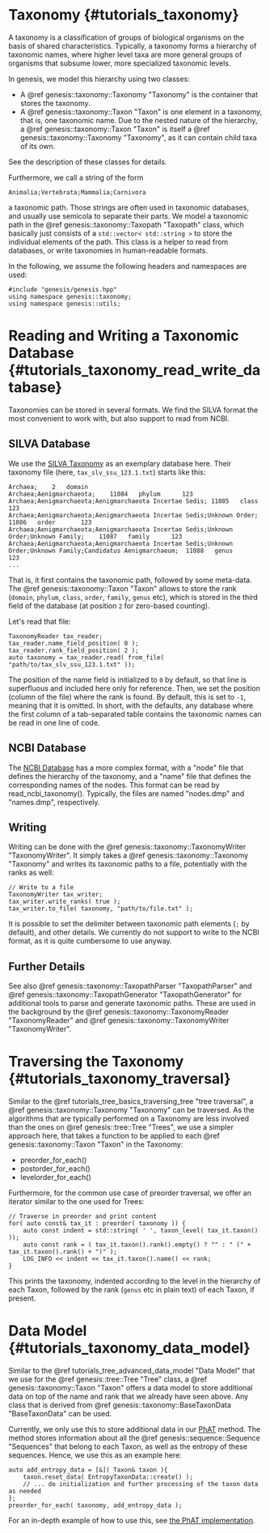 Taxonomy {#tutorials_taxonomy}
===========

A taxonomy is a classification of groups of biological organisms on the basis of shared characteristics. Typically, a taxonomy forms a hierarchy of taxonomic names, where higher level taxa are more general groups of organisms that subsume lower, more specialized taxonomic levels.

In genesis, we model this hierarchy using two classes:

 * A @ref genesis::taxonomy::Taxonomy "Taxonomy" is the container that stores the taxonomy.
 * A @ref genesis::taxonomy::Taxon "Taxon" is one element in a taxonomy, that is, one taxonomic name. Due to the nested nature of the hierarchy, a @ref genesis::taxonomy::Taxon "Taxon" is itself a @ref genesis::taxonomy::Taxonomy "Taxonomy", as it can contain child taxa of its own.

See the description of these classes for details.

Furthermore, we call a string of the form

    Animalia;Vertebrata;Mammalia;Carnivora

a taxonomic path. Those strings are often used in taxonomic databases, and usually use semicola to separate their parts. We model a taxonomic path in the @ref genesis::taxonomy::Taxopath "Taxopath" class, which basically just consists of a `std::vector< std::string >` to store the individual elements of the path. This class is a helper to read from databases, or write taxonomies in human-readable formats.

In the following, we assume the following headers and namespaces are used:

~~~{.cpp}
#include "genesis/genesis.hpp"
using namespace genesis::taxonomy;
using namespace genesis::utils;
~~~

# Reading and Writing a Taxonomic Database {#tutorials_taxonomy_read_write_database}

Taxonomies can be stored in several formats. We find the SILVA format the most convenient to work with, but also support to read from NCBI.

## SILVA Database

We use the [SILVA Taxonomy](https://www.arb-silva.de/documentation/silva-taxonomy/) as an exemplary database here. Their taxonomy file (here, `tax_slv_ssu_123.1.txt`) starts like this:

    Archaea;	2	domain
    Archaea;Aenigmarchaeota;	11084	phylum		123
    Archaea;Aenigmarchaeota;Aenigmarchaeota Incertae Sedis;	11085	class		123
    Archaea;Aenigmarchaeota;Aenigmarchaeota Incertae Sedis;Unknown Order;	11086	order		123
    Archaea;Aenigmarchaeota;Aenigmarchaeota Incertae Sedis;Unknown Order;Unknown Family;	11087	family		123
    Archaea;Aenigmarchaeota;Aenigmarchaeota Incertae Sedis;Unknown Order;Unknown Family;Candidatus Aenigmarchaeum;	11088	genus		123
    ...

That is, it first contains the taxonomic path, followed by some meta-data. The @ref genesis::taxonomy::Taxon "Taxon" allows to store the rank (`domain`, `phylum`, `class`, `order`, `family`, `genus` etc), which is stored in the third field of the database (at position `2` for zero-based counting).

Let's read that file:

~~~{.cpp}
TaxonomyReader tax_reader;
tax_reader.name_field_position( 0 );
tax_reader.rank_field_position( 2 );
auto taxonomy = tax_reader.read( from_file( "path/to/tax_slv_ssu_123.1.txt" ));
~~~

The position of the name field is initialized to `0` by default, so that line is superfluous and included here only for reference. Then, we set the position (column of the file) where the rank is found. By default, this is set to `-1`, meaning that it is omitted. In short, with the defaults, any database where the first column of a tab-separated table contains the taxonomic names can be read in one line of code.

## NCBI Database

The [NCBI Database](https://www.ncbi.nlm.nih.gov/taxonomy) has a more complex format, with a "node" file that defines the hierarchy of the taxonomy, and a "name" file that defines the corresponding names of the nodes.
This format can be read by read_ncbi_taxonomy(). Typically, the files are named "nodes.dmp" and "names.dmp", respectively.

## Writing

Writing can be done with the @ref genesis::taxonomy::TaxonomyWriter "TaxonomyWriter". It simply takes a @ref genesis::taxonomy::Taxonomy "Taxonomy" and writes its taxonomic paths to a file, potentially with the ranks as well:

~~~{.cpp}
// Write to a file
TaxonomyWriter tax_writer;
tax_writer.write_ranks( true );
tax_writer.to_file( taxonomy, "path/to/file.txt" );
~~~

It is possible to set the delimiter between taxonomic path elements (`;` by default), and other details.
We currently do not support to write to the NCBI format, as it is quite cumbersome to use anyway.

## Further Details

See also @ref genesis::taxonomy::TaxopathParser "TaxopathParser" and @ref genesis::taxonomy::TaxopathGenerator "TaxopathGenerator" for additional tools to parse and generate taxonomic paths. These are used in the background by the @ref genesis::taxonomy::TaxonomyReader "TaxonomyReader" and @ref genesis::taxonomy::TaxonomyWriter "TaxonomyWriter".

# Traversing the Taxonomy {#tutorials_taxonomy_traversal}

Similar to the @ref tutorials_tree_basics_traversing_tree "tree traversal", a @ref genesis::taxonomy::Taxonomy "Taxonomy" can be traversed. As the algorithms that are typically performed on a Taxonomy are less involved than the ones on @ref genesis::tree::Tree "Trees", we use a simpler approach here, that takes a function to be applied to each @ref genesis::taxonomy::Taxon "Taxon" in the Taxonomy:

 * preorder_for_each()
 * postorder_for_each()
 * levelorder_for_each()

Furthermore, for the common use case of preorder traversal, we offer an iterator similar to the one used for Trees:

~~~{.cpp}
// Traverse in preorder and print content
for( auto const& tax_it : preorder( taxonomy )) {
    auto const indent = std::string( ' ', taxon_level( tax_it.taxon() ));
    auto const rank = ( tax_it.taxon().rank().empty() ? "" : " (" + tax_it.taxon().rank() + ")" );
    LOG_INFO << indent << tax_it.taxon().name() << rank;
}
~~~

This prints the taxonomy, indented according to the level in the hierarchy of each Taxon, followed by the rank (`genus` etc in plain text) of each Taxon, if present.

#  Data Model {#tutorials_taxonomy_data_model}

Similar to the @ref tutorials_tree_advanced_data_model "Data Model" that we use for the @ref genesis::tree::Tree "Tree" class, a @ref genesis::taxonomy::Taxon "Taxon" offers a data model to store additional data on top of the name and rank that we already have seen above. Any class that is derived from @ref genesis::taxonomy::BaseTaxonData "BaseTaxonData" can be used.

Currently, we only use this to store additional data in our [PhAT](https://github.com/lczech/gappa/wiki/Subcommand:-phat) method. The method stores information about all the @ref genesis::sequence::Sequence "Sequences" that belong to each Taxon, as well as the entropy of these sequences. Hence, we use this as an example here:

~~~{.cpp}
auto add_entropy_data = [&]( Taxon& taxon ){
    taxon.reset_data( EntropyTaxonData::create() );
    // ... do initialization and further processing of the taxon data as needed
};
preorder_for_each( taxonomy, add_entropy_data );
~~~

For an in-depth example of how to use this, see [the PhAT implementation](https://github.com/lczech/gappa/blob/master/src/commands/prepare/phat.cpp).
